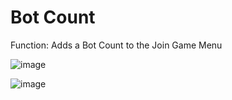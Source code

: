 # Bot Count

Function: Adds a Bot Count to the Join Game Menu

![image](https://github.com/user-attachments/assets/60b290db-a101-47cb-8087-777a314fdaeb)

![image](https://github.com/user-attachments/assets/e97121e2-deb3-437d-b68a-218fa032df9a)
